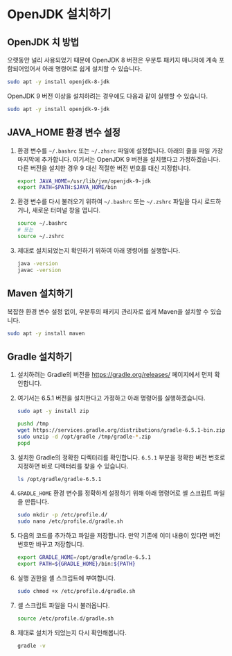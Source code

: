 # OpenJDK 설치하기

## OpenJDK 치 방법

오랫동안 널리 사용되었기 때문에 OpenJDK 8 버전은 우분투 패키지 매니저에 계속 포함되어있어서 아래 명령어로 쉽게 설치할 수 있습니다.

```bash
sudo apt -y install openjdk-8-jdk
```

OpenJDK 9 버전 이상을 설치하려는 경우에도 다음과 같이 실행할 수 있습니다.

```bash
sudo apt -y install openjdk-9-jdk
```

## JAVA_HOME 환경 변수 설정

1. 환경 변수를 `~/.bashrc` 또는 `~/.zhsrc` 파일에 설정합니다. 아래의 줄을 파일 가장 마지막에 추가합니다. 여기서는 OpenJDK 9 버전을 설치했다고 가정하겠습니다. 다른 버전을 설치한 경우 9 대신 적절한 버전 번호를 대신 지정합니다.

   ```bash
   export JAVA_HOME=/usr/lib/jvm/openjdk-9-jdk
   export PATH=$PATH:$JAVA_HOME/bin
   ```

1. 환경 변수를 다시 불러오기 위하여 `~/.bashrc` 또는 `~/.zshrc` 파일을 다시 로드하거나, 새로운 터미널 창을 엽니다.

    ```bash
    source ~/.bashrc
    # 또는
    source ~/.zshrc
    ```

1. 제대로 설치되었는지 확인하기 위하여 아래 명령어를 실행합니다.

    ```bash
    java -version
    javac -version
    ```

## Maven 설치하기

복잡한 환경 변수 설정 없이, 우분투의 패키지 관리자로 쉽게 Maven을 설치할 수 있습니다.

```bash
sudo apt -y install maven
```

## Gradle 설치하기

1. 설치하려는 Gradle의 버전을 https://gradle.org/releases/ 페이지에서 먼저 확인합니다.

1. 여기서는 6.5.1 버전을 설치한다고 가정하고 아래 명령어를 실행하겠습니다.

   ```bash
   sudo apt -y install zip

   pushd /tmp
   wget https://services.gradle.org/distributions/gradle-6.5.1-bin.zip
   sudo unzip -d /opt/gradle /tmp/gradle-*.zip
   popd
   ```

1. 설치한 Gradle의 정확한 디렉터리를 확인합니다. `6.5.1` 부분을 정확한 버전 번호로 지정하면 바로 디렉터리를 찾을 수 있습니다.

   ```bash
   ls /opt/gradle/gradle-6.5.1
   ```

1. `GRADLE_HOME` 환경 변수를 정확하게 설정하기 위해 아래 명령어로 셸 스크립트 파일을 만듭니다.

   ```bash
   sudo mkdir -p /etc/profile.d/
   sudo nano /etc/profile.d/gradle.sh
   ```

1. 다음의 코드를 추가하고 파일을 저장합니다. 만약 기존에 이미 내용이 있다면 버전 번호만 바꾸고 저장합니다.

   ```bash
   export GRADLE_HOME=/opt/gradle/gradle-6.5.1
   export PATH=${GRADLE_HOME}/bin:${PATH}
   ```

1. 실행 권한을 셸 스크립트에 부여합니다.

   ```bash
   sudo chmod +x /etc/profile.d/gradle.sh
   ```

1. 셸 스크립트 파일을 다시 불러옵니다.

   ```bash
   source /etc/profile.d/gradle.sh
   ```

1. 제대로 설치가 되었는지 다시 확인해봅니다.

   ```bash
   gradle -v
   ```
